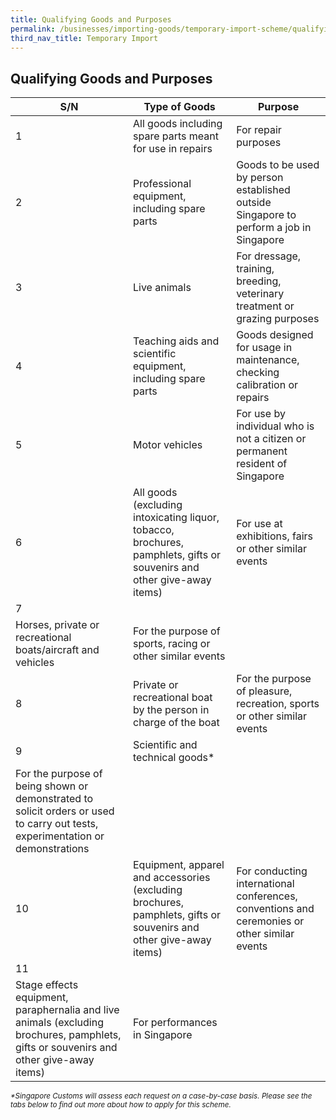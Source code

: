 ```yaml
---
title: Qualifying Goods and Purposes
permalink: /businesses/importing-goods/temporary-import-scheme/qualifying-goods-and-purposes
third_nav_title: Temporary Import 
---
```


## Qualifying Goods and Purposes

| **S/N** | **Type of Goods** | **Purpose** |
|--|--|--|
| 1 | All goods including spare parts meant for use in repairs | For repair purposes |
| 2 | Professional equipment, including spare parts | Goods to be used by person established outside Singapore to perform a job in Singapore |
| 3 | Live animals | For dressage, training, breeding, veterinary treatment or grazing purposes |
| 4 | Teaching aids and scientific equipment, including spare parts | Goods designed for usage in maintenance, checking calibration or repairs |
| 5 | Motor vehicles | For use by individual who is not a citizen or permanent resident of Singapore |
| 6 | All goods (excluding intoxicating liquor, tobacco, brochures, pamphlets, gifts or souvenirs and other give-away items) | For use at exhibitions, fairs or other similar events |
| 7 |   
Horses, private or recreational boats/aircraft and vehicles | For the purpose of sports, racing or other similar events |
| 8 | Private or recreational boat by the person in charge of the boat | For the purpose of pleasure, recreation, sports or other similar events |
| 9 | Scientific and technical goods* |   
For the purpose of being shown or demonstrated to solicit orders or used to carry out tests, experimentation or demonstrations |
| 10 | Equipment, apparel and accessories (excluding brochures, pamphlets, gifts or souvenirs and other give-away items) | For conducting international conferences, conventions and ceremonies or other similar events |
| 11 |   
Stage effects equipment, paraphernalia and live animals (excluding brochures, pamphlets, gifts or souvenirs and other give-away items) | For performances in Singapore |

<sup> _*Singapore Customs will assess each request on a case-by-case basis. Please see the tabs below to find out more about how to apply for this scheme._
